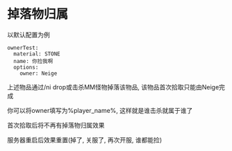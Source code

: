 # 掉落物归属

以默认配置为例

```
ownerTest:
  material: STONE
  name: 你捡我啊
  options:
    owner: Neige
```

上述物品通过/ni drop或击杀MM怪物掉落该物品, 该物品首次拾取只能由Neige完成

你可以将owner填写为%player\_name%, 这样就是谁击杀就属于谁了

首次拾取后将不再有掉落物归属效果

服务器重启后效果重置(掉了, 关服了, 再次开服, 谁都能捡)
